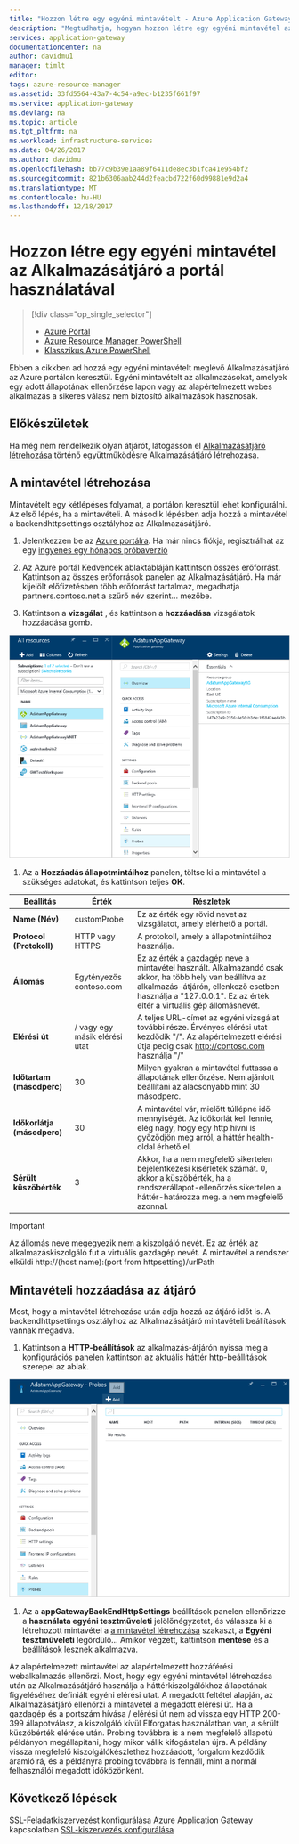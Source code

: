 ```yaml
---
title: "Hozzon létre egy egyéni mintavételt - Azure Application Gateway - Azure portálon |} Microsoft Docs"
description: "Megtudhatja, hogyan hozzon létre egy egyéni mintavétel az Alkalmazásátjáró a portál használatával"
services: application-gateway
documentationcenter: na
author: davidmu1
manager: timlt
editor: 
tags: azure-resource-manager
ms.assetid: 33fd5564-43a7-4c54-a9ec-b1235f661f97
ms.service: application-gateway
ms.devlang: na
ms.topic: article
ms.tgt_pltfrm: na
ms.workload: infrastructure-services
ms.date: 04/26/2017
ms.author: davidmu
ms.openlocfilehash: bb77c9b39e1aa89f6411de8ec3b1fca41e954bf2
ms.sourcegitcommit: 821b6306aab244d2feacbd722f60d99881e9d2a4
ms.translationtype: MT
ms.contentlocale: hu-HU
ms.lasthandoff: 12/18/2017
---
```

# <a name="create-a-custom-probe-for-application-gateway-by-using-the-portal"></a>Hozzon létre egy egyéni mintavétel az Alkalmazásátjáró a portál használatával

> [!div class="op_single_selector"]
> * [Azure Portal](application-gateway-create-probe-portal.md)
> * [Azure Resource Manager PowerShell](application-gateway-create-probe-ps.md)
> * [Klasszikus Azure PowerShell](application-gateway-create-probe-classic-ps.md)

Ebben a cikkben ad hozzá egy egyéni mintavételt meglévő Alkalmazásátjáró az Azure portálon keresztül. Egyéni mintavételt az alkalmazásokat, amelyek egy adott állapotának ellenőrzése lapon vagy az alapértelmezett webes alkalmazás a sikeres válasz nem biztosító alkalmazások hasznosak.

## <a name="before-you-begin"></a>Előkészületek

Ha még nem rendelkezik olyan átjárót, látogasson el [Alkalmazásátjáró létrehozása](application-gateway-create-gateway-portal.md) történő együttműködésre Alkalmazásátjáró létrehozása.

## <a name="createprobe"></a>A mintavétel létrehozása

Mintavételt egy kétlépéses folyamat, a portálon keresztül lehet konfigurálni. Az első lépés, ha a mintavételi. A második lépésben adja hozzá a mintavétel a backendhttpsettings osztályhoz az Alkalmazásátjáró.

1. Jelentkezzen be az [Azure portálra](https://portal.azure.com). Ha már nincs fiókja, regisztrálhat az egy [ingyenes egy hónapos próbaverzió](https://azure.microsoft.com/free)

1. Az Azure portál Kedvencek ablaktábláján kattintson összes erőforrást. Kattintson az összes erőforrások panelen az Alkalmazásátjáró. Ha már kijelölt előfizetésben több erőforrást tartalmaz, megadhatja partners.contoso.net a szűrő név szerint... mezőbe.

1. Kattintson a **vizsgálat** , és kattintson a **hozzáadása** vizsgálatok hozzáadása gomb.

  ![Adja hozzá a mintavételi panel tölti ki adatokkal][1]

1. Az a **Hozzáadás állapotmintáihoz** panelen, töltse ki a mintavétel a szükséges adatokat, és kattintson teljes **OK**.

  |**Beállítás** | **Érték** | **Részletek**|
  |---|---|---|
  |**Name (Név)**|customProbe|Ez az érték egy rövid nevet az vizsgálatot, amely elérhető a portál.|
  |**Protocol (Protokoll)**|HTTP vagy HTTPS | A protokoll, amely a állapotmintáihoz használja.|
  |**Állomás**|Egytényezős contoso.com|Ez az érték a gazdagép neve a mintavétel használt. Alkalmazandó csak akkor, ha több hely van beállítva az alkalmazás-átjárón, ellenkező esetben használja a "127.0.0.1". Ez az érték eltér a virtuális gép állomásnevét.|
  |**Elérési út**|/ vagy egy másik elérési utat|A teljes URL-címet az egyéni vizsgálat további része. Érvényes elérési utat kezdődik "/". Az alapértelmezett elérési útja pedig csak http://contoso.com használja "/" |
  |**Időtartam (másodperc)**|30|Milyen gyakran a mintavétel futtassa a állapotának ellenőrzése. Nem ajánlott beállítani az alacsonyabb mint 30 másodperc.|
  |**Időkorlátja (másodperc)**|30|A mintavétel vár, mielőtt túllépné idő mennyiségét. Az időkorlát kell lennie, elég nagy, hogy egy http hívni is győződjön meg arról, a háttér health-oldal érhető el.|
  |**Sérült küszöbérték**|3|Akkor, ha a nem megfelelő sikertelen bejelentkezési kísérletek számát. 0, akkor a küszöbérték, ha a rendszerállapot-ellenőrzés sikertelen a háttér-határozza meg. a nem megfelelő azonnal.|

  > [!IMPORTANT]
  > Az állomás neve megegyezik nem a kiszolgáló nevét. Ez az érték az alkalmazáskiszolgáló fut a virtuális gazdagép nevét. A mintavétel a rendszer elküldi http://(host name):(port from httpsetting)/urlPath

## <a name="add-probe-to-the-gateway"></a>Mintavételi hozzáadása az átjáró

Most, hogy a mintavétel létrehozása után adja hozzá az átjáró időt is. A backendhttpsettings osztályhoz az Alkalmazásátjáró mintavételi beállítások vannak megadva.

1. Kattintson a **HTTP-beállítások** az alkalmazás-átjárón nyissa meg a konfigurációs panelen kattintson az aktuális háttér http-beállítások szerepel az ablak.

  ![HTTPS-beállítások ablak][2]

1. Az a **appGatewayBackEndHttpSettings** beállítások panelen ellenőrizze a **használata egyéni tesztműveleti** jelölőnégyzetet, és válassza ki a létrehozott mintavétel a [a mintavétel létrehozása](#createprobe) szakaszt, a  **Egyéni tesztműveleti** legördülő...
Amikor végzett, kattintson **mentése** és a beállítások lesznek alkalmazva.

Az alapértelmezett mintavétel az alapértelmezett hozzáférési webalkalmazás ellenőrzi. Most, hogy egy egyéni mintavétel létrehozása után az Alkalmazásátjáró használja a háttérkiszolgálókhoz állapotának figyeléséhez definiált egyéni elérési utat. A megadott feltétel alapján, az Alkalmazásátjáró ellenőrzi a mintavétel a megadott elérési út. Ha a gazdagép és a portszám hívása / elérési út nem ad vissza egy HTTP 200-399 állapotválasz, a kiszolgáló kívül Elforgatás használatban van, a sérült küszöbérték elérése után. Probing továbbra is a nem megfelelő állapotú példányon megállapítani, hogy mikor válik kifogástalan újra. A példány vissza megfelelő kiszolgálókészlethez hozzáadott, forgalom kezdődik áramló rá, és a példányra probing továbbra is fennáll, mint a normál felhasználói megadott időközönként.

## <a name="next-steps"></a>Következő lépések

SSL-Feladatkiszervezést konfigurálása Azure Application Gateway kapcsolatban [SSL-kiszervezés konfigurálása](application-gateway-ssl-portal.md)

[1]: ./media/application-gateway-create-probe-portal/figure1.png
[2]: ./media/application-gateway-create-probe-portal/figure2.png


